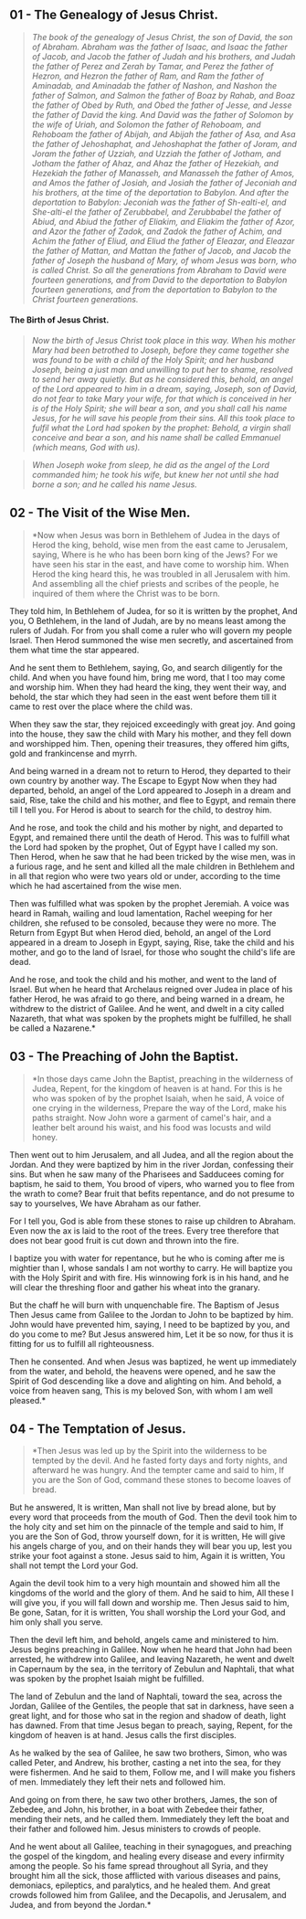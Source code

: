 ## 01 - The Genealogy of Jesus Christ.

>*The book of the genealogy of Jesus Christ, the son of David, the son of Abraham. Abraham was the father of Isaac, and Isaac the father of Jacob, and Jacob the father of Judah and his brothers, and Judah the father of Perez and Zerah by Tamar, and Perez the father of Hezron, and Hezron the father of Ram, and Ram the father of Aminadab, and Aminadab the father of Nashon, and Nashon the father of Salmon, and Salmon the father of Boaz by Rahab, and Boaz the father of Obed by Ruth, and Obed the father of Jesse, and Jesse the father of David the king. And David was the father of Solomon by the wife of Uriah, and Solomon  the father of Rehoboam, and Rehoboam the father of Abijah, and Abijah the father of Asa, and Asa the father of Jehoshaphat, and Jehoshaphat the father of Joram, and Joram the father of Uzziah, and Uzziah the father of Jotham, and Jotham the father of Ahaz, and Ahaz the father of Hezekiah, and Hezekiah the father of Manasseh, and Manasseh the father of Amos, and Amos the father of Josiah, and Josiah the father of Jeconiah and his brothers, at the time of the deportation to Babylon. And after the deportation to Babylon: Jeconiah was the father of Sh-ealti-el, and She-alti-el the father of Zerubbabel, and Zerubbabel the father of Abiud, and Abiud the father of Eliakim, and Eliakim the father of Azor, and Azor the father of Zadok, and Zadok the father of Achim, and Achim the father of Eliud, and Eliud the father of Eleazar, and Eleazar the father of Mattan, and Mattan the father of Jacob, and Jacob the father of Joseph  the husband of Mary, of whom Jesus was born, who is called Christ. So all the generations from Abraham to David were fourteen generations, and from David to the deportation to Babylon fourteen generations, and from the deportation to Babylon to the Christ fourteen generations.*

#### The Birth of Jesus Christ.

>*Now the birth of Jesus Christ took place in this way. When his mother Mary had been betrothed to Joseph, before they came together she was found to be with a child of the Holy Spirit; and her husband Joseph, being a just man and unwilling to put her to shame, resolved to send her away quietly. But as he considered this, behold, an angel of the Lord appeared to him in a dream, saying, Joseph, son of David, do not fear to take Mary your wife, for that which is conceived in her is of the Holy Spirit; she will bear a son, and you shall call his name Jesus, for he will save his people from their sins. All this took place to fulfil what the Lord had spoken by the prophet: Behold, a virgin shall conceive and bear a son, and his name shall be called Emmanuel (which means, God with us).*

>*When Joseph woke from sleep, he did as the angel of the Lord commanded him; he took his wife, but knew her not until she had borne a son; and he called his name Jesus.*

## 02 - The Visit of the Wise Men.

>*Now when Jesus was born in Bethlehem of Judea in the days of Herod the king, behold, wise men from the east came to Jerusalem, saying, Where is he who has been born king of the Jews? For we have seen his star in the east, and have come to worship him. When Herod the king heard this, he was troubled in all Jerusalem with him. And assembling all the chief priests and scribes of the people, he inquired of them where the Christ was to be born.

They told him, In Bethlehem of Judea, for so it is written by the prophet, And you, O Bethlehem, in the land of Judah, are by no means least among the rulers of Judah. For from you shall come a ruler who will govern my people Israel. Then Herod summoned the wise men secretly, and ascertained from them what time the star appeared.

And he sent them to Bethlehem, saying, Go, and search diligently for the child. And when you have found him, bring me word, that I too may come and worship him. When they had heard the king, they went their way, and behold, the star which they had seen in the east went before them till it came to rest over the place where the child was.

When they saw the star, they rejoiced exceedingly with great joy. And going into the house, they saw the child with Mary his mother, and they fell down and worshipped him. Then, opening their treasures, they offered him gifts, gold and frankincense and myrrh.

And being warned in a dream not to return to Herod, they departed to their own country by another way. The Escape to Egypt Now when they had departed, behold, an angel of the Lord appeared to Joseph in a dream and said, Rise, take the child and his mother, and flee to Egypt, and remain there till I tell you. For Herod is about to search for the child, to destroy him.

And he rose, and took the child and his mother by night, and departed to Egypt, and remained there until the death of Herod. This was to fulfill what the Lord had spoken by the prophet, Out of Egypt have I called my son. Then Herod, when he saw that he had been tricked by the wise men, was in a furious rage, and he sent and killed all the male children in Bethlehem and in all that region who were two years old or under, according to the time which he had ascertained from the wise men.

Then was fulfilled what was spoken by the prophet Jeremiah. A voice was heard in Ramah, wailing and loud lamentation, Rachel weeping for her children, she refused to be consoled, because they were no more. The Return from Egypt But when Herod died, behold, an angel of the Lord appeared in a dream to Joseph in Egypt, saying, Rise, take the child and his mother, and go to the land of Israel, for those who sought the child's life are dead.

And he rose, and took the child and his mother, and went to the land of Israel. But when he heard that Archelaus reigned over Judea in place of his father Herod, he was afraid to go there, and being warned in a dream, he withdrew to the district of Galilee. And he went, and dwelt in a city called Nazareth, that what was spoken by the prophets might be fulfilled, he shall be called a Nazarene.*

## 03 - The Preaching of John the Baptist.

>*In those days came John the Baptist, preaching in the wilderness of Judea, Repent, for the kingdom of heaven is at hand. For this is he who was spoken of by the prophet Isaiah, when he said, A voice of one crying in the wilderness, Prepare the way of the Lord, make his paths straight. Now John wore a garment of camel's hair, and a leather belt around his waist, and his food was locusts and wild honey.

Then went out to him Jerusalem, and all Judea, and all the region about the Jordan. And they were baptized by him in the river Jordan, confessing their sins. But when he saw many of the Pharisees and Sadducees coming for baptism, he said to them, You brood of vipers, who warned you to flee from the wrath to come? Bear fruit that befits repentance, and do not presume to say to yourselves, We have Abraham as our father.

For I tell you, God is able from these stones to raise up children to Abraham. Even now the ax is laid to the root of the trees. Every tree therefore that does not bear good fruit is cut down and thrown into the fire.

I baptize you with water for repentance, but he who is coming after me is mightier than I, whose sandals I am not worthy to carry. He will baptize you with the Holy Spirit and with fire. His winnowing fork is in his hand, and he will clear the threshing floor and gather his wheat into the granary.

But the chaff he will burn with unquenchable fire. The Baptism of Jesus Then Jesus came from Galilee to the Jordan to John to be baptized by him. John would have prevented him, saying, I need to be baptized by you, and do you come to me? But Jesus answered him, Let it be so now, for thus it is fitting for us to fulfill all righteousness.

Then he consented. And when Jesus was baptized, he went up immediately from the water, and behold, the heavens were opened, and he saw the Spirit of God descending like a dove and alighting on him. And behold, a voice from heaven sang, This is my beloved Son, with whom I am well pleased.*

## 04 - The Temptation of Jesus.

>*Then Jesus was led up by the Spirit into the wilderness to be tempted by the devil. And he fasted forty days and forty nights, and afterward he was hungry. And the tempter came and said to him, If you are the Son of God, command these stones to become loaves of bread.

But he answered, It is written, Man shall not live by bread alone, but by every word that proceeds from the mouth of God. Then the devil took him to the holy city and set him on the pinnacle of the temple and said to him, If you are the Son of God, throw yourself down, for it is written, He will give his angels charge of you, and on their hands they will bear you up, lest you strike your foot against a stone. Jesus said to him, Again it is written, You shall not tempt the Lord your God.

Again the devil took him to a very high mountain and showed him all the kingdoms of the world and the glory of them. And he said to him, All these I will give you, if you will fall down and worship me. Then Jesus said to him, Be gone, Satan, for it is written, You shall worship the Lord your God, and him only shall you serve.

Then the devil left him, and behold, angels came and ministered to him. Jesus begins preaching in Galilee. Now when he heard that John had been arrested, he withdrew into Galilee, and leaving Nazareth, he went and dwelt in Capernaum by the sea, in the territory of Zebulun and Naphtali, that what was spoken by the prophet Isaiah might be fulfilled.

The land of Zebulun and the land of Naphtali, toward the sea, across the Jordan, Galilee of the Gentiles, the people that sat in darkness, have seen a great light, and for those who sat in the region and shadow of death, light has dawned. From that time Jesus began to preach, saying, Repent, for the kingdom of heaven is at hand. Jesus calls the first disciples.

As he walked by the sea of Galilee, he saw two brothers, Simon, who was called Peter, and Andrew, his brother, casting a net into the sea, for they were fishermen. And he said to them, Follow me, and I will make you fishers of men. Immediately they left their nets and followed him.

And going on from there, he saw two other brothers, James, the son of Zebedee, and John, his brother, in a boat with Zebedee their father, mending their nets, and he called them. Immediately they left the boat and their father and followed him. Jesus ministers to crowds of people.

And he went about all Galilee, teaching in their synagogues, and preaching the gospel of the kingdom, and healing every disease and every infirmity among the people. So his fame spread throughout all Syria, and they brought him all the sick, those afflicted with various diseases and pains, demoniacs, epileptics, and paralytics, and he healed them. And great crowds followed him from Galilee, and the Decapolis, and Jerusalem, and Judea, and from beyond the Jordan.*
